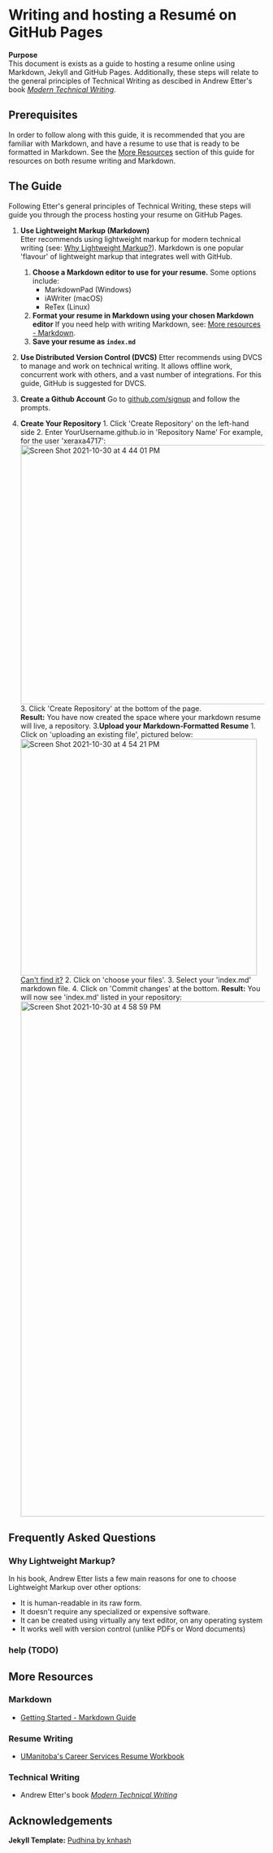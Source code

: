# Writing and hosting a Resumé on GitHub Pages

**Purpose**  
This document is exists as a guide to hosting a resume online using Markdown, Jekyll and GitHub Pages. Additionally, these steps will relate to the general principles of Technical Writing as descibed in Andrew Etter's book _[Modern Technical Writing](https://www.amazon.ca/Modern-Technical-Writing-Introduction-Documentation-ebook/dp/B01A2QL9SS)_.

## Prerequisites

In order to follow along with this guide, it is recommended that you are familiar with Markdown, and have a resume to use that is ready to be formatted in Markdown. See the [More Resources](https://github.com/Speuce/Speuce.github.io/blob/master/README.md#more-resources) section of this guide for resources on both resume writing and Markdown.

## The Guide

Following Etter's general principles of Technical Writing, these steps will guide you through the process hosting your resume on GitHub Pages.

1. **Use Lightweight Markup (Markdown)**   
Etter recommends using lightweight markup for modern technical writing (see: [Why Lightweight Markup?]()). Markdown is one popular 'flavour' of lightweight markup that integrates well with GitHub.  
    1. **Choose a Markdown editor to use for your resume.**
        Some options include:
          - MarkdownPad (Windows)
          - iAWriter (macOS)
          - ReTex (Linux)
    2. **Format your resume in Markdown using your chosen Markdown editor**
        If you need help with writing Markdown, see: [More resources - Markdown]().
    3. **Save your resume as `index.md`**

2. **Use Distributed Version Control (DVCS)**
 Etter recommends using DVCS to manage and work on technical writing. It allows offline work, concurrent work with others, and a vast number of integrations. For this guide, GitHub is suggested for DVCS.
  
  1. **Create a Github Account**
    Go to [github.com/signup](https://github.com/signup) and follow the prompts.
  2. **Create Your Repository**
    1. Click 'Create Repository' on the left-hand side
    2. Enter YourUsername.github.io in 'Repository Name'
      For example, for the user 'xeraxa4717':
      <img width="509" alt="Screen Shot 2021-10-30 at 4 44 01 PM" src="https://user-images.githubusercontent.com/8062248/139559190-527bc3ec-c6b1-4e7a-a558-8e54975e3de5.png">
    3. Click 'Create Repository' at the bottom of the page.  
  **Result:** You have now created the space where your markdown resume will live, a repository.
  3.**Upload your Markdown-Formatted Resume**
    1. Click on 'uploading an existing file', pictured below:
    <img width="465" alt="Screen Shot 2021-10-30 at 4 54 21 PM" src="https://user-images.githubusercontent.com/8062248/139559398-0ad5360c-4a7d-431e-8b54-9fe13b614972.png">  [Can't find it?]()
    2. Click on 'choose your files'.
    3. Select your 'index.md' markdown file.
    4. Click on 'Commit changes' at the bottom.
  **Result:** You will now see 'index.md' listed in your repository:
    <img width="1012" alt="Screen Shot 2021-10-30 at 4 58 59 PM" src="https://user-images.githubusercontent.com/8062248/139559477-6b652b99-e441-4d63-afd8-0286a5f4cf29.png">
  
  


## Frequently Asked Questions

### Why Lightweight Markup?
In his book, Andrew Etter lists a few main reasons for one to choose Lightweight Markup over other options:
  - It is human-readable in its raw form.
  - It doesn't require any specialized or expensive software.
  - It can be created using virtually any text editor, on any operating system
  - It works well with version control (unlike PDFs or Word documents)

### help (TODO)

## More Resources

### Markdown
  - [Getting Started - Markdown Guide](https://www.markdownguide.org/getting-started/)

### Resume Writing
  - [UManitoba's Career Services Resume Workbook](https://umanitoba.ca/student/careerservices/media/Resume.pdf)

### Technical Writing
  - Andrew Etter's book _[Modern Technical Writing](https://www.amazon.ca/Modern-Technical-Writing-Introduction-Documentation-ebook/dp/B01A2QL9SS)_

## Acknowledgements
**Jekyll Template:** [Pudhina by knhash](https://github.com/knhash/Pudhina)
